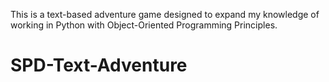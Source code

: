 This is a text-based adventure game designed to expand my knowledge of working in Python with Object-Oriented Programming Principles. 
# SPD-Text-Adventure
